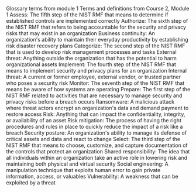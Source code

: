 Glossary terms from module 1
Terms and definitions from Course 2, Module 1
Assess: The fifth step of the NIST RMF that means to determine if established controls are implemented correctly
Authorize: The sixth step of the NIST RMF that refers to being accountable for the security and privacy risks that may exist in an organization
Business continuity: An organization's ability to maintain their everyday productivity by establishing risk disaster recovery plans
Categorize: The second step of the NIST RMF that is used to develop risk management processes and tasks
External threat: Anything outside the organization that has the potential to harm organizational assets
Implement: The fourth step of the NIST RMF that means to implement security and privacy plans for an organization
Internal threat: A current or former employee, external vendor, or trusted partner who poses a security risk
Monitor: The seventh step of the NIST RMF that means be aware of how systems are operating
Prepare: The first step of the NIST RMF related to activities that are necessary to manage security and privacy risks before a breach occurs
Ransomware: A malicious attack where threat actors encrypt an organization's data and demand payment to restore access
Risk: Anything that can impact the confidentiality, integrity, or availability of an asset
Risk mitigation: The process of having the right procedures and rules in place to quickly reduce the impact of a risk like a breach
Security posture: An organization's ability to manage its defense of critical assets and data and react to change
Select: The third step of the NIST RMF that means to choose, customize, and capture documentation of the controls that protect an organization
Shared responsibility: The idea that all individuals within an organization take an active role in lowering risk and maintaining both physical and virtual security
Social engineering: A manipulation technique that exploits human error to gain private information, access, or valuables
Vulnerability: A weakness that can be exploited by a threat